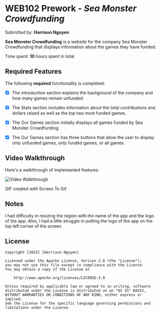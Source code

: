 # WEB102 Prework - *Sea Monster Crowdfunding*

Submitted by: **Harrison Nguyen**

**Sea Monster Crowdfunding** is a website for the company Sea Monster Crowdfunding that displays information about the games they have funded.

Time spent: **10** hours spent in total

## Required Features

The following **required** functionality is completed:

* [X] The introduction section explains the background of the company and how many games remain unfunded.
* [X] The Stats section includes information about the total contributions and dollars raised as well as the top two most funded games.
* [X] The Our Games section initially displays all games funded by Sea Monster Crowdfunding
* [X] The Our Games section has three buttons that allow the user to display only unfunded games, only funded games, or all games.



## Video Walkthrough

Here's a walkthrough of implemented features:

<img src='https://imgur.com/O0QS6Wr' title='Video Walkthrough' width='' alt='Video Walkthrough' />


GIF created with Screen To Gif  

## Notes

I had difficulty in resizing the region with the name of the app and the logo of the app. Also, I had a little struggle in putting the logo of the app on the top left corner of the screen.

## License

    Copyright [2025] [Harrison Nguyen]

    Licensed under the Apache License, Version 2.0 (the "License");
    you may not use this file except in compliance with the License.
    You may obtain a copy of the License at

        http://www.apache.org/licenses/LICENSE-2.0

    Unless required by applicable law or agreed to in writing, software
    distributed under the License is distributed on an "AS IS" BASIS,
    WITHOUT WARRANTIES OR CONDITIONS OF ANY KIND, either express or implied.
    See the License for the specific language governing permissions and
    limitations under the License.
